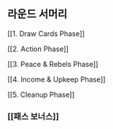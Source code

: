 
## **라운드 서머리**


[[1. Draw Cards Phase]] 


[[2. Action Phase]] 


[[3. Peace & Rebels Phase]] 


[[4. Income & Upkeep Phase]] 


[[5. Cleanup Phase]]


### [[패스 보너스]] 



